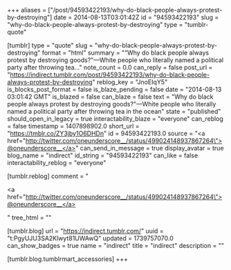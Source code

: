 +++
aliases = ["/post/94593422193/why-do-black-people-always-protest-by-destroying"]
date = 2014-08-13T03:01:42Z
id = "94593422193"
slug = "why-do-black-people-always-protest-by-destroying"
type = "tumblr-quote"

[tumblr]
type = "quote"
slug = "why-do-black-people-always-protest-by-destroying"
format = "html"
summary = "“Why do black people always protest by destroying goods?\"—White people who literally named a political party after throwing tea..."
note_count = 0.0
can_reply = false
post_url = "https://indirect.tumblr.com/post/94593422193/why-do-black-people-always-protest-by-destroying"
reblog_key = "JnoEIqY5"
is_blocks_post_format = false
is_blaze_pending = false
date = "2014-08-13 03:01:42 GMT"
is_blazed = false
can_blaze = false
text = "Why do black people always protest by destroying goods?&quot;—White people who literally named a political party after throwing tea in the ocean"
state = "published"
should_open_in_legacy = true
interactability_blaze = "everyone"
can_reblog = false
timestamp = 1407898902.0
short_url = "https://tmblr.co/ZY3jby1O6DHDn"
id = 94593422193.0
source = "<a href=\"http://twitter.com/oneunderscore__/status/499024148937867264\">@oneunderscore__</a>"
can_send_in_message = true
display_avatar = true
blog_name = "indirect"
id_string = "94593422193"
can_like = false
interactability_reblog = "everyone"

[tumblr.reblog]
comment = "<p><a href=\"http://twitter.com/oneunderscore__/status/499024148937867264\">@oneunderscore__</a></p>"
tree_html = ""

[tumblr.blog]
url = "https://indirect.tumblr.com/"
uuid = "t:PgyUJU3SA2Klwyt81UWAwQ"
updated = 1739757070.0
can_show_badges = true
name = "indirect"
title = "indirect"
description = ""

[tumblr.blog.tumblrmart_accessories]
+++
